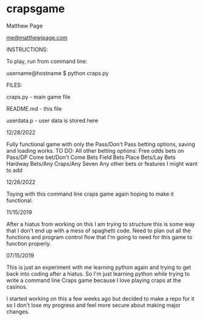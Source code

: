 # crapsgame
Matthew Page

me@matthewjpage.com



INSTRUCTIONS:

To play, run from command line:

username@hostname $  python craps.py



FILES:

craps.py 	-  main game file

README.md   -  this file

userdata.p  -  user data is stored here



12/28/2022

Fully functional game with only the Pass/Don't Pass betting options, saving and loading works.
TO DO:
All other betting options:
Free odds bets on Pass/DP
Come bet/Don't Come Bets
Field Bets
Place Bets/Lay Bets
Hardway Bets/Any Craps/Any Seven
Any other bets or features I might want to add



12/26/2022

Toying with this command line craps game again hoping to make it functional.



11/15/2019 

After a hiatus from working on this I am trying to structure this is some way that I don't end up with a mess of spaghetti code.  Need to plan out all the functions and program control flow that I'm going to need for this game to 
function properly.



07/15/2019

This is just an experiment with me learning python again and trying to get back into coding after a hiatus.
So I'm just learning python while trying to write a command line Craps game because I love playing craps at the casinos.

I started working on this a few weeks ago but decided to make a repo for it so I don't lose my progress and feel more secure about making major changes.
